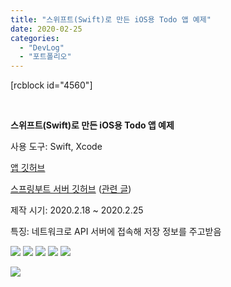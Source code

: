 ```yaml
---
title: "스위프트(Swift)로 만든 iOS용 Todo 앱 예제"
date: 2020-02-25
categories: 
  - "DevLog"
  - "포트폴리오"
---
```


\[rcblock id="4560"\]

 

**스위프트(Swift)로 만든 iOS용 Todo 앱 예제**

사용 도구: Swift, Xcode

[앱 깃허브](https://github.com/ayaysir/swift-todo)

[스프링부트 서버 깃허브](https://github.com/ayaysir/simple-todo-server) ([관련 글](http://yoonbumtae.com/?p=2224))

제작 시기: 2020.2.18 ~ 2020.2.25

특징: 네트워크로 API 서버에 접속해 저장 정보를 주고받음

 ![](/assets/img/wp-content/uploads/2020/02/스크린샷-2020-02-25-오후-10.28.46.png)  ![](/assets/img/wp-content/uploads/2020/02/스크린샷-2020-02-25-오후-10.28.56.png)  ![](/assets/img/wp-content/uploads/2020/02/스크린샷-2020-02-25-오후-10.29.36.png)  ![](/assets/img/wp-content/uploads/2020/02/스크린샷-2020-02-25-오후-10.29.53.png)  ![](/assets/img/wp-content/uploads/2020/02/스크린샷-2020-02-25-오후-10.29.58.png)

 ![](/assets/img/wp-content/uploads/2020/02/스크린샷-2020-02-25-오후-10.34.57.png)
